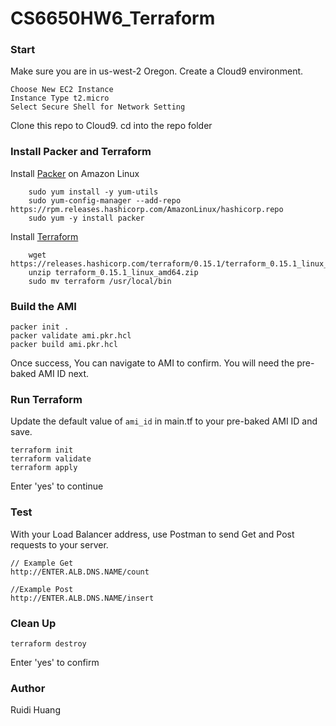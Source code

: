 # CS6650HW6_Terraform

### Start
Make sure you are in us-west-2 Oregon.
Create a Cloud9 environment.

    Choose New EC2 Instance
    Instance Type t2.micro 
    Select Secure Shell for Network Setting

Clone this repo to Cloud9.
cd into the repo folder

### Install Packer and Terraform

Install [Packer](https://developer.hashicorp.com/packer/tutorials/docker-get-started/get-started-install-cli) on Amazon Linux  

```
    sudo yum install -y yum-utils
    sudo yum-config-manager --add-repo https://rpm.releases.hashicorp.com/AmazonLinux/hashicorp.repo
    sudo yum -y install packer
```

Install [Terraform](https://aws-quickstart.github.io/workshop-terraform-modules/40_setup_cloud9_ide/42_install_terraform_c9.html) 

```
    wget https://releases.hashicorp.com/terraform/0.15.1/terraform_0.15.1_linux_amd64.zip
    unzip terraform_0.15.1_linux_amd64.zip
    sudo mv terraform /usr/local/bin
```
### Build the AMI
```console
packer init .
packer validate ami.pkr.hcl
packer build ami.pkr.hcl
```
Once success, You can navigate to AMI to confirm. You will need the pre-baked AMI ID next.

### Run Terraform

Update the default value of ```ami_id``` in main.tf to your pre-baked AMI ID and save.

```console
terraform init
terraform validate
terraform apply
```
Enter 'yes' to continue

### Test
With your Load Balancer address, use Postman to send Get and Post requests to your server.

```
// Example Get
http://ENTER.ALB.DNS.NAME/count

//Example Post
http://ENTER.ALB.DNS.NAME/insert
```

### Clean Up

```console
terraform destroy
```

Enter 'yes' to confirm

### Author
Ruidi Huang